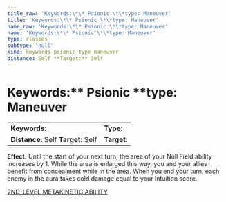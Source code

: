 ```yaml
---
title_raw: 'Keywords:\*\* Psionic \*\*type: Maneuver'
title: 'Keywords:\*\* Psionic \*\*type: Maneuver'
name_raw: 'Keywords:\*\* Psionic \*\*type: Maneuver'
name: 'Keywords:\*\* Psionic \*\*type: Maneuver'
type: classes
subtype: 'null'
kind: keywords psionic type maneuver
distance: Self **Target:** Self
---
```


# Keywords:\*\* Psionic \*\*type: Maneuver

|                                     |             |
| :---------------------------------- | :---------- |
| **Keywords:**                       | **Type:**   |
| **Distance:** Self **Target:** Self | **Target:** |

**Effect:** Until the start of your next turn, the area of your Null Field ability increases by 1. While the area is enlarged this way, you and your allies benefit from concealment while in the area. When you end your turn, each enemy in the aura takes cold damage equal to your Intuition score.

[2ND-LEVEL METAKINETIC ABILITY](./2nd-Level%20Metakinetic%20Ability.md)
